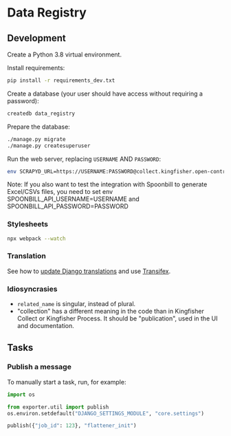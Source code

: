 # Data Registry

## Development

Create a Python 3.8 virtual environment.

Install requirements:

```bash
pip install -r requirements_dev.txt
```

Create a database (your user should have access without requiring a password):

```bash
createdb data_registry
```

Prepare the database:

```bash
./manage.py migrate
./manage.py createsuperuser
```

Run the web server, replacing `USERNAME` AND `PASSWORD`:

```bash
env SCRAPYD_URL=https://USERNAME:PASSWORD@collect.kingfisher.open-contracting.org ./manage.py runserver
```

Note: If you also want to test the integration with Spoonbill to generate Excel/CSVs files, you need to set env SPOONBILL_API_USERNAME=USERNAME and SPOONBILL_API_PASSWORD=PASSWORD

### Stylesheets

```bash
npx webpack --watch
```

### Translation

See how to [update Django translations](https://ocp-software-handbook.readthedocs.io/en/latest/python/i18n.html) and use [Transifex](https://www.transifex.com/open-contracting-partnership-1/data-registry/).

### Idiosyncrasies

- `related_name` is singular, instead of plural.
- "collection" has a different meaning in the code than in Kingfisher Collect or Kingfisher Process. It should be "publication", used in the UI and documentation.

## Tasks

### Publish a message

To manually start a task, run, for example:

```python
import os

from exporter.util import publish
os.environ.setdefault("DJANGO_SETTINGS_MODULE", "core.settings")

publish({"job_id": 123}, "flattener_init")
```
